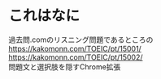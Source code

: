 # これはなに
過去問.comのリスニング問題であるところの  
https://kakomonn.com/TOEIC/pt/15001/  
https://kakomonn.com/TOEIC/pt/15002/  
問題文と選択肢を隠すChrome拡張  


